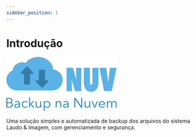 ```yaml
---
sidebar_position: 1
---
```


# Introdução

![](./img/nuv-logo.svg)

Uma solução simples e automatizada de backup dos arquivos do
sistema Laudo & Imagem, com gerenciamento e segurança.